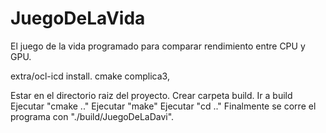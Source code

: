 # JuegoDeLaVida
El juego de la vida programado para comparar rendimiento entre CPU y GPU.



extra/ocl-icd install. cmake complica3,

Estar en el directorio raiz del proyecto.
Crear carpeta build.
Ir a build
Ejecutar "cmake .."
Ejecutar "make"
Ejecutar "cd .."
Finalmente se corre el programa con "./build/JuegoDeLaDavi".